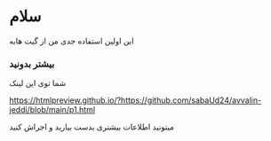 # سلام
این اولین استفاده جدی من از گیت هابه


### بیشتر بدونید

شما توی این لینک

https://htmlpreview.github.io/?https://github.com/sabaUd24/avvalin-jeddi/blob/main/p1.html

میتونید اطلاعات بیشتری بدست بیارید و اجراش کنید





